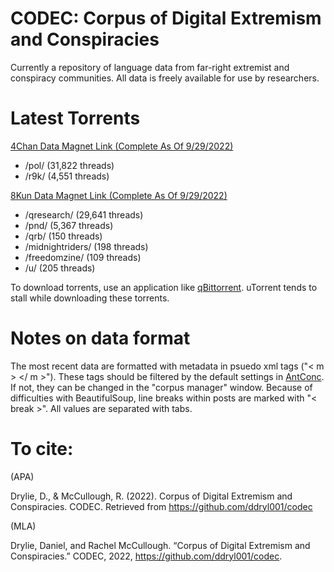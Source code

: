 # CODEC: Corpus of Digital Extremism and Conspiracies
Currently a repository of language data from far-right extremist and conspiracy communities. All data is freely available for use by researchers.

# Latest Torrents

[4Chan Data Magnet Link (Complete As Of 9/29/2022)](https://tinyurl.com/mrxe7cpv)   
   - /pol/ (31,822 threads)  
   - /r9k/ (4,551 threads)  

[8Kun Data Magnet Link (Complete As Of 9/29/2022)](https://tinyurl.com/2v5z4s4r)   
   - /qresearch/ (29,641 threads)  
   - /pnd/ (5,367 threads)  
   - /qrb/ (150 threads)  
   - /midnightriders/ (198 threads)  
   - /freedomzine/ (109 threads)  
   - /u/ (205 threads)  

To download torrents, use an application like [qBittorrent](https://www.qbittorrent.org/download.php). uTorrent tends to stall while downloading these torrents. 

# Notes on data format

The most recent data are formatted with metadata in psuedo xml tags ("< m > </ m >"). 
These tags should be filtered by the default settings in [AntConc](https://www.laurenceanthony.net/software/antconc/). If not, they can be changed in the "corpus manager" window.
Because of difficulties with BeautifulSoup, line breaks within posts are marked with "< break >".
All values are separated with tabs.

# To cite: 

(APA)
  
Drylie, D., & McCullough, R. (2022). Corpus of Digital Extremism and Conspiracies. CODEC. Retrieved from https://github.com/ddryl001/codec

(MLA)
  
Drylie, Daniel, and Rachel McCullough. “Corpus of Digital Extremism and Conspiracies.” CODEC, 2022, https://github.com/ddryl001/codec. 
